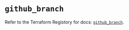 # `github_branch`

Refer to the Terraform Registory for docs: [`github_branch`](https://registry.terraform.io/providers/integrations/github/5.24.0/docs/resources/branch).
